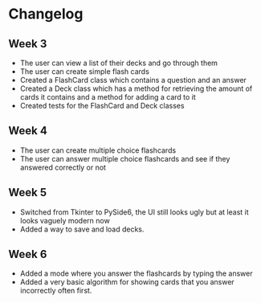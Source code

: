# Changelog

## Week 3

- The user can view a list of their decks and go through them
- The user can create simple flash cards
- Created a FlashCard class which contains a question and an answer
- Created a Deck class which has a method for retrieving the amount of cards it contains and a method for adding a card to it
- Created tests for the FlashCard and Deck classes

## Week 4

- The user can create multiple choice flashcards
- The user can answer multiple choice flashcards and see if they answered correctly or not

## Week 5

- Switched from Tkinter to PySide6, the UI still looks ugly but at least it looks vaguely modern now
- Added a way to save and load decks.

## Week 6

- Added a mode where you answer the flashcards by typing the answer
- Added a very basic algorithm for showing cards that you answer incorrectly often first.
